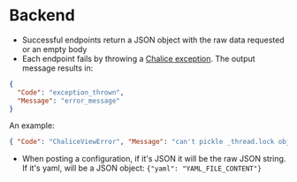 # Backend

* Successful endpoints return a JSON object with the raw data requested or an empty body
* Each endpoint fails by throwing a [Chalice exception](http://chalice.readthedocs.io/en/latest/quickstart.html#tutorial-error-messages). The output message results in:

```json
{
  "Code": "exception_thrown",
  "Message": "error_message"
}
```

 An example:

```json
{ "Code": "ChaliceViewError", "Message": "can't pickle _thread.lock objects" }
```

* When posting a configuration, if it's JSON it will be the raw JSON string. If it's yaml, will be a JSON object: `{"yaml": "YAML_FILE_CONTENT"}`
